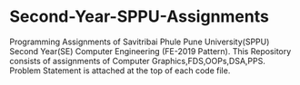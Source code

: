 # Second-Year-SPPU-Assignments
Programming Assignments of Savitribai Phule Pune University(SPPU) Second Year(SE) Computer Engineering (FE-2019 Pattern).
This Repository consists of assignments of Computer Graphics,FDS,OOPs,DSA,PPS.
Problem Statement is attached at the top of each code file.
